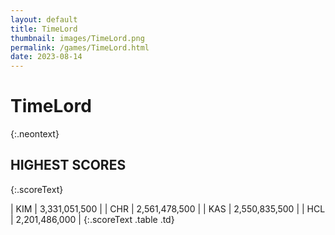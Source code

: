 ```yaml
---
layout: default
title: TimeLord
thumbnail: images/TimeLord.png
permalink: /games/TimeLord.html
date: 2023-08-14
---
```


# TimeLord 
{:.neontext}

## HIGHEST SCORES
{:.scoreText}

| KIM | 3,331,051,500 | 
| CHR | 2,561,478,500 | 
| KAS | 2,550,835,500 | 
| HCL | 2,201,486,000 | 
{:.scoreText .table .td}
